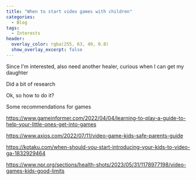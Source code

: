 ```yaml
---
title: "When to start video games with children"
categories:
  - Blog 
tags:
  - Interests
header:
  overlay_color: rgba(255, 63, 49, 0.8)
  show_overlay_excerpt: false
---
```


Since I'm interested, also need another healer, curious when I can get my daughter

Did a bit of research

Ok, so how to do it?

Some recommendations for games

https://www.gameinformer.com/2022/04/04/learning-to-play-a-guide-to-help-your-little-ones-get-into-games

https://www.axios.com/2022/07/11/video-game-kids-safe-parents-guide

https://kotaku.com/when-should-you-start-introducing-your-kids-to-video-ga-1832929464

https://www.npr.org/sections/health-shots/2023/05/31/1178977198/video-games-kids-good-limits